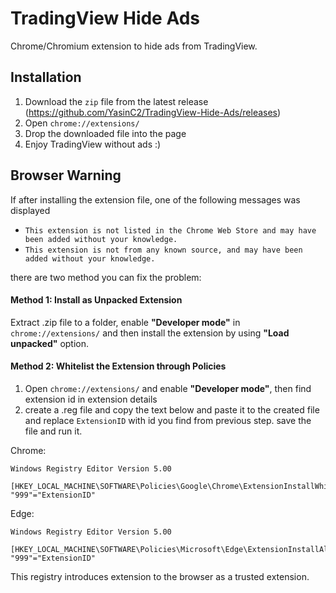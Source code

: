 # TradingView Hide Ads
Chrome/Chromium extension to hide ads from TradingView.

## Installation

1. Download the `zip` file from the latest release (https://github.com/YasinC2/TradingView-Hide-Ads/releases) 
2. Open `chrome://extensions/`
3. Drop the downloaded file into the page
4. Enjoy TradingView without ads :)

## Browser Warning

If after installing the extension file, one of the following messages was displayed   
- `This extension is not listed in the Chrome Web Store and may have been added without your knowledge.`
- `This extension is not from any known source, and may have been added without your knowledge.`     
 
 there are two method you can fix the problem:
 
 #### Method 1: Install as Unpacked Extension
 Extract .zip file to a folder, enable **"Developer mode"** in `chrome://extensions/` and then install the extension by using **"Load unpacked"** option.
 
 #### Method 2: Whitelist the Extension through Policies
 1. Open `chrome://extensions/` and enable **"Developer mode"**, then find extension id in extension details
 2. create a .reg file and copy the text below and paste it to the created file and replace `ExtensionID` with id you find from previous step. save the file and run it.    
    
 Chrome:   
 ```
 Windows Registry Editor Version 5.00

[HKEY_LOCAL_MACHINE\SOFTWARE\Policies\Google\Chrome\ExtensionInstallWhitelist]
"999"="ExtensionID"
 ```    
 Edge:    
 ```
 Windows Registry Editor Version 5.00

[HKEY_LOCAL_MACHINE\SOFTWARE\Policies\Microsoft\Edge\ExtensionInstallAllowlist]
"999"="ExtensionID"
 ```    
 This registry introduces extension to the browser as a trusted extension.
